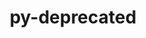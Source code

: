 ---
title: "py-deprecated"
layout: cache
categories: [package, develop]
meta: {"compilers": ["none"], "num_specs": 15, "num_specs_by_stack": {"e4s": 13, "hep": 2, "root": 15}, "oss": ["ubuntu22.04"], "platforms": ["linux"], "stacks": ["e4s", "hep", "root"], "targets": ["x86_64_v3"], "versions": ["1.2.13"]}
spec_details: [{"compiler": "none", "hash": "4qt6oryuwndughmqopfd4gt52xi7rdnj", "os": "ubuntu22.04", "platform": "linux", "size": "-", "stacks": ["e4s", "root"], "target": "x86_64_v3", "variants": ["build_system=python_pip"], "versions": ["1.2.13"]}, {"compiler": "none", "hash": "ao6l5geqnop5z5eesueod4yx7xt5ym5g", "os": "ubuntu22.04", "platform": "linux", "size": "-", "stacks": ["e4s", "root"], "target": "x86_64_v3", "variants": ["build_system=python_pip"], "versions": ["1.2.13"]}, {"compiler": "none", "hash": "bxyoc3niqsdygqrcqentulo2jcgok7zt", "os": "ubuntu22.04", "platform": "linux", "size": "-", "stacks": ["e4s", "root"], "target": "x86_64_v3", "variants": ["build_system=python_pip"], "versions": ["1.2.13"]}, {"compiler": "none", "hash": "drqxtrjpfrqlvajijbgdiautwy3sse3k", "os": "ubuntu22.04", "platform": "linux", "size": "-", "stacks": ["e4s", "root"], "target": "x86_64_v3", "variants": ["build_system=python_pip"], "versions": ["1.2.13"]}, {"compiler": "none", "hash": "dvh6lwre3ojq3pyi2mqg2u5lnyo332tu", "os": "ubuntu22.04", "platform": "linux", "size": "-", "stacks": ["hep", "root"], "target": "x86_64_v3", "variants": ["build_system=python_pip"], "versions": ["1.2.13"]}, {"compiler": "none", "hash": "khqzam6uh4ctefun35tgzbv4oopgckwn", "os": "ubuntu22.04", "platform": "linux", "size": "-", "stacks": ["e4s", "root"], "target": "x86_64_v3", "variants": ["build_system=python_pip"], "versions": ["1.2.13"]}, {"compiler": "none", "hash": "lxjkwodstawyi6sqkgy3euziavuwyqwy", "os": "ubuntu22.04", "platform": "linux", "size": "-", "stacks": ["e4s", "root"], "target": "x86_64_v3", "variants": ["build_system=python_pip"], "versions": ["1.2.13"]}, {"compiler": "none", "hash": "onwdgaoyrfncfmkrgvp2mkszjpvtds2e", "os": "ubuntu22.04", "platform": "linux", "size": "-", "stacks": ["e4s", "root"], "target": "x86_64_v3", "variants": ["build_system=python_pip"], "versions": ["1.2.13"]}, {"compiler": "none", "hash": "ooqaes2omp4bte37zuls2axkddvzhja3", "os": "ubuntu22.04", "platform": "linux", "size": "-", "stacks": ["e4s", "root"], "target": "x86_64_v3", "variants": ["build_system=python_pip"], "versions": ["1.2.13"]}, {"compiler": "none", "hash": "q4sjvqtj4v2uzowcd2sa7awyjlyo3sn6", "os": "ubuntu22.04", "platform": "linux", "size": "-", "stacks": ["e4s", "root"], "target": "x86_64_v3", "variants": ["build_system=python_pip"], "versions": ["1.2.13"]}, {"compiler": "none", "hash": "snjqesdbzqzvt7shc5lfmcc7f6k4qe6w", "os": "ubuntu22.04", "platform": "linux", "size": "-", "stacks": ["e4s", "root"], "target": "x86_64_v3", "variants": ["build_system=python_pip"], "versions": ["1.2.13"]}, {"compiler": "none", "hash": "utl34kivityordplz5sbsb4243fxtpkl", "os": "ubuntu22.04", "platform": "linux", "size": "-", "stacks": ["e4s", "root"], "target": "x86_64_v3", "variants": ["build_system=python_pip"], "versions": ["1.2.13"]}, {"compiler": "none", "hash": "v42jdjuddxnlf6r62kffuser64fwzzww", "os": "ubuntu22.04", "platform": "linux", "size": "-", "stacks": ["hep", "root"], "target": "x86_64_v3", "variants": ["build_system=python_pip"], "versions": ["1.2.13"]}, {"compiler": "none", "hash": "xgwbcldi27r2ynfaxhqm65v77kqshvxi", "os": "ubuntu22.04", "platform": "linux", "size": "-", "stacks": ["e4s", "root"], "target": "x86_64_v3", "variants": ["build_system=python_pip"], "versions": ["1.2.13"]}, {"compiler": "none", "hash": "yfsjcxdns5cz5ez2tuti2ddhmjlrsok7", "os": "ubuntu22.04", "platform": "linux", "size": "-", "stacks": ["e4s", "root"], "target": "x86_64_v3", "variants": ["build_system=python_pip"], "versions": ["1.2.13"]}]
---